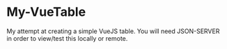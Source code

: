 # My-VueTable

My attempt at creating a simple VueJS table.
You will need JSON-SERVER in order to view/test this locally or remote.
